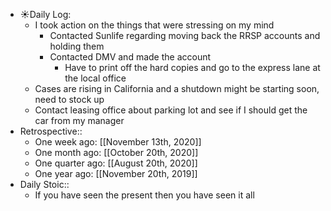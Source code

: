 - ☀️Daily Log:
    - I took action on the things that were stressing on my mind
        - Contacted Sunlife regarding moving back the RRSP accounts and holding them
        - Contacted DMV and made the account
            - Have to print off the hard copies and go to the express lane at the local office
    - Cases are rising in California and a shutdown might be starting soon, need to stock up
    - Contact leasing office about parking lot and see if I should get the car from my manager
- Retrospective::
    - One week ago: [[November 13th, 2020]]
    - One month ago: [[October 20th, 2020]]
    - One quarter ago: [[August 20th, 2020]]
    - One year ago: [[November 20th, 2019]]
- Daily Stoic::
    - If you have seen the present then you have seen it all

